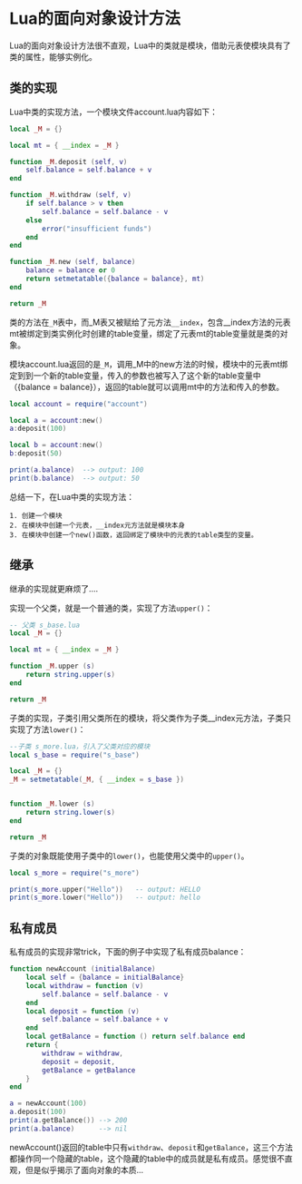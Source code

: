 <!-- toc -->
# Lua的面向对象设计方法

Lua的面向对象设计方法很不直观，Lua中的类就是模块，借助元表使模块具有了类的属性，能够实例化。

## 类的实现

Lua中类的实现方法，一个模块文件account.lua内容如下：

```lua
local _M = {}

local mt = { __index = _M }

function _M.deposit (self, v)
    self.balance = self.balance + v
end

function _M.withdraw (self, v)
    if self.balance > v then
        self.balance = self.balance - v
    else
        error("insufficient funds")
    end
end

function _M.new (self, balance)
    balance = balance or 0
    return setmetatable({balance = balance}, mt)
end

return _M
```

类的方法在`_M`表中，而_M表又被赋给了元方法`__index`，包含__index方法的元表mt被绑定到类实例化时创建的table变量，绑定了元表mt的table变量就是类的对象。

模块account.lua返回的是`_M`，调用_M中的new方法的时候，模块中的元表mt绑定到到一个新的table变量，传入的参数也被写入了这个新的table变量中（{balance = balance}），返回的table就可以调用mt中的方法和传入的参数。

```lua
local account = require("account")

local a = account:new()
a:deposit(100)

local b = account:new()
b:deposit(50)

print(a.balance)  --> output: 100
print(b.balance)  --> output: 50
```

总结一下，在Lua中类的实现方法：

	1. 创建一个模块
	2. 在模块中创建一个元表，__index元方法就是模块本身
	3. 在模块中创建一个new()函数，返回绑定了模块中的元表的table类型的变量。

## 继承

继承的实现就更麻烦了....

实现一个父类，就是一个普通的类，实现了方法`upper()`：

```lua
-- 父类 s_base.lua
local _M = {}

local mt = { __index = _M }

function _M.upper (s)
    return string.upper(s)
end

return _M
```

子类的实现，子类引用父类所在的模块，将父类作为子类__index元方法，子类只实现了方法`lower()`：

```lua
--子类 s_more.lua，引入了父类对应的模块
local s_base = require("s_base")

local _M = {}
_M = setmetatable(_M, { __index = s_base })


function _M.lower (s)
    return string.lower(s)
end

return _M
```

子类的对象既能使用子类中的`lower()`，也能使用父类中的`upper()`。

```lua
local s_more = require("s_more")

print(s_more.upper("Hello"))   -- output: HELLO
print(s_more.lower("Hello"))   -- output: hello
```

## 私有成员

私有成员的实现非常trick，下面的例子中实现了私有成员balance：

```lua
function newAccount (initialBalance)
    local self = {balance = initialBalance}
    local withdraw = function (v)
        self.balance = self.balance - v
    end
    local deposit = function (v)
        self.balance = self.balance + v
    end
    local getBalance = function () return self.balance end
    return {
        withdraw = withdraw,
        deposit = deposit,
        getBalance = getBalance
    }
end

a = newAccount(100)
a.deposit(100)
print(a.getBalance()) --> 200
print(a.balance)      --> nil
```

newAccount()返回的table中只有`withdraw`、`deposit`和`getBalance`，这三个方法都操作同一个隐藏的table，这个隐藏的table中的成员就是私有成员。感觉很不直观，但是似乎揭示了面向对象的本质...
